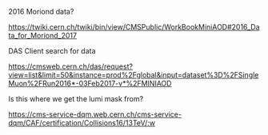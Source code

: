 2016 Moriond data?

https://twiki.cern.ch/twiki/bin/view/CMSPublic/WorkBookMiniAOD#2016_Data_for_Moriond_2017

DAS Client search for data

https://cmsweb.cern.ch/das/request?view=list&limit=50&instance=prod%2Fglobal&input=dataset%3D%2FSingleMuon%2FRun2016*-03Feb2017-v*%2FMINIAOD

Is this where we get the lumi mask from?

https://cms-service-dqm.web.cern.ch/cms-service-dqm/CAF/certification/Collisions16/13TeV/:w
